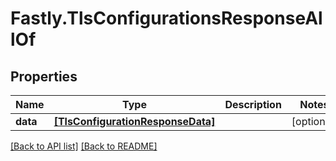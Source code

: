 # Fastly.TlsConfigurationsResponseAllOf

## Properties

Name | Type | Description | Notes
------------ | ------------- | ------------- | -------------
**data** | [**[TlsConfigurationResponseData]**](TlsConfigurationResponseData.md) |  | [optional] 



[[Back to API list]](../../README.md#endpoints) [[Back to README]](../../README.md)
